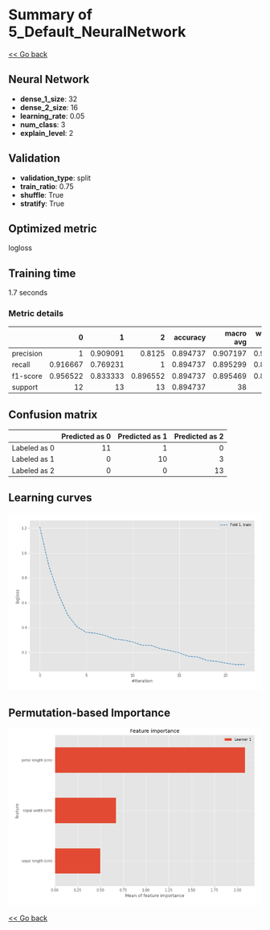 # Summary of 5_Default_NeuralNetwork

[<< Go back](../README.md)


## Neural Network
- **dense_1_size**: 32
- **dense_2_size**: 16
- **learning_rate**: 0.05
- **num_class**: 3
- **explain_level**: 2

## Validation
 - **validation_type**: split
 - **train_ratio**: 0.75
 - **shuffle**: True
 - **stratify**: True

## Optimized metric
logloss

## Training time

1.7 seconds

### Metric details
|           |         0 |         1 |         2 |   accuracy |   macro avg |   weighted avg |   logloss |
|:----------|----------:|----------:|----------:|-----------:|------------:|---------------:|----------:|
| precision |  1        |  0.909091 |  0.8125   |   0.894737 |    0.907197 |       0.904755 |   0.29232 |
| recall    |  0.916667 |  0.769231 |  1        |   0.894737 |    0.895299 |       0.894737 |   0.29232 |
| f1-score  |  0.956522 |  0.833333 |  0.896552 |   0.894737 |    0.895469 |       0.893862 |   0.29232 |
| support   | 12        | 13        | 13        |   0.894737 |   38        |      38        |   0.29232 |


## Confusion matrix
|              |   Predicted as 0 |   Predicted as 1 |   Predicted as 2 |
|:-------------|-----------------:|-----------------:|-----------------:|
| Labeled as 0 |               11 |                1 |                0 |
| Labeled as 1 |                0 |               10 |                3 |
| Labeled as 2 |                0 |                0 |               13 |

## Learning curves
![Learning curves](learning_curves.png)

## Permutation-based Importance
![Permutation-based Importance](permutation_importance.png)

[<< Go back](../README.md)
